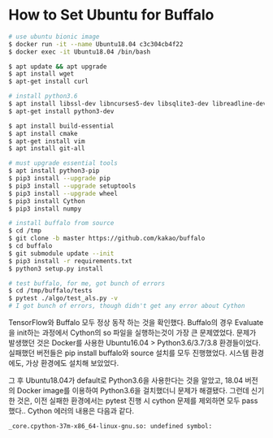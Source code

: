# How to Set Ubuntu for Buffalo

```bash
# use ubuntu bionic image
$ docker run -it --name Ubuntu18.04 c3c304cb4f22
$ docker exec -it Ubuntu18.04 /bin/bash

$ apt update && apt upgrade
$ apt install wget
$ apt-get install curl

# install python3.6
$ apt install libssl-dev libncurses5-dev libsqlite3-dev libreadline-dev libtk8.5 libgdm-dev libdb4o-cil-dev libpcap-dev
$ apt-get install python3-dev

$ apt install build-essential
$ apt install cmake
$ apt-get install vim
$ apt install git-all

# must upgrade essential tools
$ apt install python3-pip
$ pip3 install --upgrade pip
$ pip3 install --upgrade setuptools
$ pip3 install --upgrade wheel
$ pip3 install Cython
$ pip3 install numpy

# install buffalo from source
$ cd /tmp
$ git clone -b master https://github.com/kakao/buffalo
$ cd buffalo
$ git submodule update --init
$ pip3 install -r requirements.txt
$ python3 setup.py install

# test buffalo, for me, got bunch of errors
$ cd /tmp/buffalo/tests
$ pytest ./algo/test_als.py -v
# I got bunch of errors, though didn't get any error about Cython
```

TensorFlow와 Buffalo 모두 정상 동작 하는 것을 확인했다. Buffalo의 경우 Evaluate을 init하는 과정에서 Cython의 so 파일을 실행하는것이 가장 큰 문제였었다. 문제가 발생했던 것은 Docker를 사용한 Ubuntu16.04 > Python3.6/3.7/3.8 환경들이었다. 실패했던 버전들은 pip install buffalo와 source 설치를 모두 진행했었다. 시스템 환경에도, 가상 환경에도 설치해 보았었다.

그 후 Ubuntu18.04가 default로 Python3.6을 사용한다는 것을 알았고, 18.04 버전의 Docker image를 이용하여 Python3.6을 걸치했더니 문제가 해결됐다. 그런데 신기한 것은, 이전 실패한 환경에서는 pytest 진행 시 cython 문제를 제외하면 모두 pass 했다.. Cython 에러의 내용은 다음과 같다.

```bash
_core.cpython-37m-x86_64-linux-gnu.so: undefined symbol:
```

